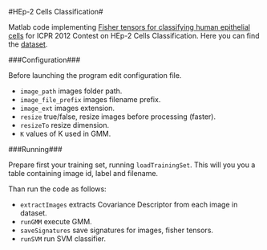 #HEp-2 Cells Classification#

Matlab code implementing [Fisher tensors for classifying human epithelial cells](http://www.sciencedirect.com/science/article/pii/S0031320313004214) for ICPR 2012 Contest on HEp-2 Cells Classification. Here you can find the [dataset](http://mivia.unisa.it/datasets/biomedical-image-datasets/hep2-image-dataset/).

###Configuration###

Before launching the program edit configuration file.

- `image_path`  images folder path.
- `image_file_prefix` images filename prefix.
- `image_ext` images extension.
- `resize` true/false, resize images before processing (faster).
- `resizeTo` resize dimension.
- `K` values of K used in GMM.

###Running###

Prepare first your training set, running `loadTrainingSet`. This will you you a table containing image id, label and filename.

Than run the code as follows: 

- `extractImages` extracts Covariance Descriptor from each image in dataset.
- `runGMM` execute GMM.
- `saveSignatures` save signatures for images, fisher tensors.
- `runSVM` run SVM classifier.
